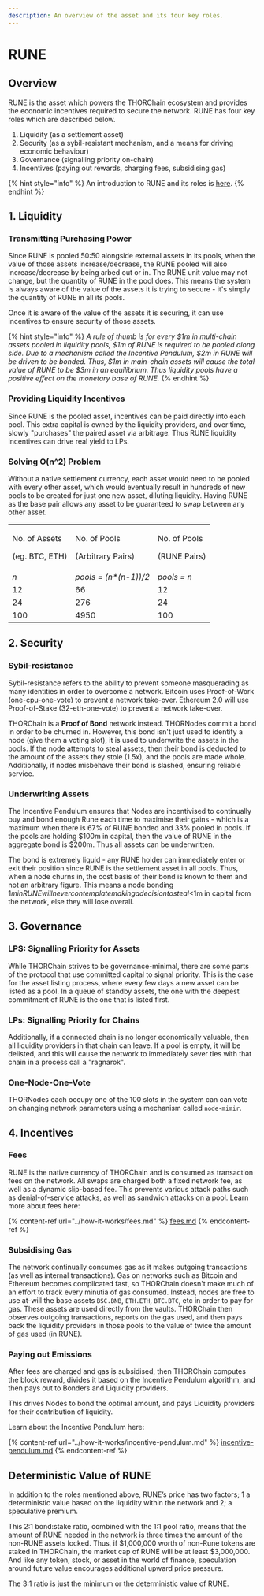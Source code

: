```yaml
---
description: An overview of the asset and its four key roles.
---
```


# RUNE

## Overview

RUNE is the asset which powers the THORChain ecosystem and provides the economic incentives required to secure the network. RUNE has four key roles which are described below.

1. Liquidity (as a settlement asset)
2. Security (as a sybil-resistant mechanism, and a means for driving economic behaviour)
3. Governance (signalling priority on-chain)
4. Incentives (paying out rewards, charging fees, subsidising gas)

{% hint style="info" %}
An introduction to RUNE and its roles is [here](./#what-is-rune).
{% endhint %}

## 1. Liquidity

### **Transmitting Purchasing Power**

Since RUNE is pooled 50:50 alongside external assets in its pools, when the value of those assets increase/decrease, the RUNE pooled will also increase/decrease by being arbed out or in. The RUNE unit value may not change, but the quantity of RUNE in the pool does. This means the system is always aware of the value of the assets it is trying to secure - it's simply the quantity of RUNE in all its pools.

Once it is aware of the value of the assets it is securing, it can use incentives to ensure security of those assets.

{% hint style="info" %}
_A rule of thumb is for every $1m in multi-chain assets pooled in liquidity pools, $1m of RUNE is required to be pooled along side. Due to a mechanism called the Incentive Pendulum, $2m in RUNE will be driven to be bonded. Thus, $1m in main-chain assets will cause the total value of RUNE to be $3m in an equilibrium. Thus liquidity pools have a positive effect on the monetary base of RUNE._
{% endhint %}

### **Providing Liquidity Incentives**

Since RUNE is the pooled asset, incentives can be paid directly into each pool. This extra capital is owned by the liquidity providers, and over time, slowly "purchases" the paired asset via arbitrage. Thus RUNE liquidity incentives can drive real yield to LPs.

### **Solving O(n^2) Problem**

Without a native settlement currency, each asset would need to be pooled with every other asset, which would eventually result in hundreds of new pools to be created for just one new asset, diluting liquidity. Having RUNE as the base pair allows any asset to be guaranteed to swap between any other asset.

|                                           |                                             |                                        |
| ----------------------------------------- | ------------------------------------------- | -------------------------------------- |
| <p>No. of Assets</p><p>(eg. BTC, ETH)</p> | <p>No. of Pools</p><p>(Arbitrary Pairs)</p> | <p>No. of Pools</p><p>(RUNE Pairs)</p> |
| _n_                                       | _pools = (n\*(n-1))/2_                      | _pools = n_                            |
| 12                                        | 66                                          | 12                                     |
| 24                                        | 276                                         | 24                                     |
| 100                                       | 4950                                        | 100                                    |

## 2. Security

### **Sybil-resistance**

Sybil-resistance refers to the ability to prevent someone masquerading as many identities in order to overcome a network. Bitcoin uses Proof-of-Work (one-cpu-one-vote) to prevent a network take-over. Ethereum 2.0 will use Proof-of-Stake (32-eth-one-vote) to prevent a network take-over.

THORChain is a **Proof of Bond** network instead. THORNodes commit a bond in order to be churned in. However, this bond isn't just used to identify a node (give them a voting slot), it is used to underwrite the assets in the pools. If the node attempts to steal assets, then their bond is deducted to the amount of the assets they stole (1.5x), and the pools are made whole. Additionally, if nodes misbehave their bond is slashed, ensuring reliable service.

### **Underwriting Assets**

The Incentive Pendulum ensures that Nodes are incentivised to continually buy and bond enough Rune each time to maximise their gains - which is a maximum when there is 67% of RUNE bonded and 33% pooled in pools. If the pools are holding $100m in capital, then the value of RUNE in the aggregate bond is $200m. Thus all assets can be underwritten.

The bond is extremely liquid - any RUNE holder can immediately enter or exit their position since RUNE is the settlement asset in all pools. Thus, when a node churns in, the cost basis of their bond is known to them and not an arbitrary figure. This means a node bonding $1m in RUNE will never contemplate making a decision to steal <$1m in capital from the network, else they will lose overall.

## 3. Governance

### **LPS: Signalling Priority for Assets**

While THORChain strives to be governance-minimal, there are some parts of the protocol that use committed capital to signal priority. This is the case for the asset listing process, where every few days a new asset can be listed as a pool. In a queue of standby assets, the one with the deepest commitment of RUNE is the one that is listed first.

### **LPs: Signalling Priority for Chains**

Additionally, if a connected chain is no longer economically valuable, then all liquidity providers in that chain can leave. If a pool is empty, it will be delisted, and this will cause the network to immediately sever ties with that chain in a process call a "ragnarok".

### **One-Node-One-Vote**

THORNodes each occupy one of the 100 slots in the system can can vote on changing network parameters using a mechanism called `node-mimir`.

## 4. Incentives

### **Fees**

RUNE is the native currency of THORChain and is consumed as transaction fees on the network. All swaps are charged both a fixed network fee, as well as a dynamic slip-based fee. This prevents various attack paths such as denial-of-service attacks, as well as sandwich attacks on a pool. Learn more about fees here:

{% content-ref url="../how-it-works/fees.md" %}
[fees.md](../how-it-works/fees.md)
{% endcontent-ref %}

### **Subsidising Gas**

The network continually consumes gas as it makes outgoing transactions (as well as internal transactions). Gas on networks such as Bitcoin and Ethereum becomes complicated fast, so THORChain doesn't make much of an effort to track every minutia of gas consumed. Instead, nodes are free to use at-will the base assets `BSC.BNB`, `ETH.ETH`, `BTC.BTC`, etc in order to pay for gas. These assets are used directly from the vaults. THORChain then observes outgoing transactions, reports on the gas used, and then pays back the liquidity providers in those pools to the value of twice the amount of gas used (in RUNE).

### **Paying out Emissions**

After fees are charged and gas is subsidised, then THORChain computes the block reward, divides it based on the Incentive Pendulum algorithm, and then pays out to Bonders and Liquidity providers.

This drives Nodes to bond the optimal amount, and pays Liquidity providers for their contribution of liquidity.

Learn about the Incentive Pendulum here:

{% content-ref url="../how-it-works/incentive-pendulum.md" %}
[incentive-pendulum.md](../how-it-works/incentive-pendulum.md)
{% endcontent-ref %}

## Deterministic Value of RUNE

In addition to the roles mentioned above, RUNE’s price has two factors; 1 a deterministic value based on the liquidity within the network and 2; a speculative premium.

This 2:1 bond:stake ratio, combined with the 1:1 pool ratio, means that the amount of RUNE needed in the network is three times the amount of the non-RUNE assets locked. Thus, if $1,000,000 worth of non-Rune tokens are staked in THORChain, the market cap of RUNE will be at least $3,000,000. And like any token, stock, or asset in the world of finance, speculation around future value encourages additional upward price pressure.

The 3:1 ratio is just the minimum or the deterministic value of RUNE.
